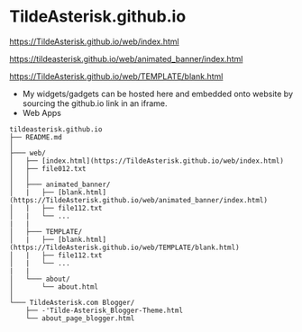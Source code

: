 # TildeAsterisk.github.io
https://TildeAsterisk.github.io/web/index.html

https://tildeasterisk.github.io/web/animated_banner/index.html

https://TildeAsterisk.github.io/web/TEMPLATE/blank.html

- My widgets/gadgets can be hosted here and embedded onto website by sourcing the github.io link in an iframe.
- Web Apps

```
tildeasterisk.github.io
├── README.md
│
├─── web/
│   ├── [index.html](https://TildeAsterisk.github.io/web/index.html)
│   ├── file012.txt
│   │
│   ├─── animated_banner/
│   |   ├── [blank.html](https://TildeAsterisk.github.io/web/animated_banner/index.html)
│   |   ├── file112.txt
│   |   └── ...
|   |
│   ├─── TEMPLATE/
│   |   ├── [blank.html](https://TildeAsterisk.github.io/web/TEMPLATE/blank.html)
│   |   ├── file112.txt
│   |   └── ...
|   |
│   └─── about/
│       └── about.html
│   
└─── TildeAsterisk.com Blogger/
    ├── -'Tilde-Asterisk_Blogger-Theme.html
    └── about_page_blogger.html
```
